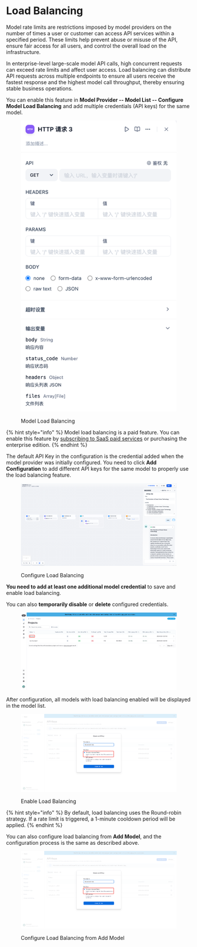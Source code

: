 # Load Balancing

Model rate limits are restrictions imposed by model providers on the number of times a user or customer can access API services within a specified period. These limits help prevent abuse or misuse of the API, ensure fair access for all users, and control the overall load on the infrastructure.

In enterprise-level large-scale model API calls, high concurrent requests can exceed rate limits and affect user access. Load balancing can distribute API requests across multiple endpoints to ensure all users receive the fastest response and the highest model call throughput, thereby ensuring stable business operations.

You can enable this feature in **Model Provider -- Model List -- Configure Model Load Balancing** and add multiple credentials (API keys) for the same model.

<figure><img src="../../.gitbook/assets/image (2) (1) (1) (1).png" alt="" width="563"><figcaption><p>Model Load Balancing</p></figcaption></figure>

{% hint style="info" %}
Model load balancing is a paid feature. You can enable this feature by [subscribing to SaaS paid services](../../getting-started/cloud.md#subscription-plans) or purchasing the enterprise edition.
{% endhint %}

The default API Key in the configuration is the credential added when the model provider was initially configured. You need to click **Add Configuration** to add different API keys for the same model to properly use the load balancing feature.

<figure><img src="../../.gitbook/assets/image (3) (1) (1) (1).png" alt="" width="563"><figcaption><p>Configure Load Balancing</p></figcaption></figure>

**You need to add at least one additional model credential** to save and enable load balancing.

You can also **temporarily disable** or **delete** configured credentials.

<figure><img src="../../.gitbook/assets/image (7) (1).png" alt="" width="563"><figcaption></figcaption></figure>

After configuration, all models with load balancing enabled will be displayed in the model list.

<figure><img src="../../.gitbook/assets/image (6) (1).png" alt="" width="563"><figcaption><p>Enable Load Balancing</p></figcaption></figure>

{% hint style="info" %}
By default, load balancing uses the Round-robin strategy. If a rate limit is triggered, a 1-minute cooldown period will be applied.
{% endhint %}

You can also configure load balancing from **Add Model**, and the configuration process is the same as described above.

<figure><img src="../../.gitbook/assets/image (4) (1).png" alt="" width="563"><figcaption><p>Configure Load Balancing from Add Model</p></figcaption></figure>
